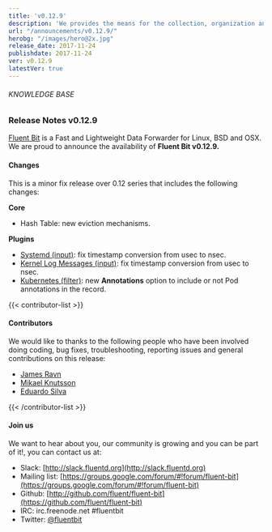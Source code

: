 ```yaml
---
title: 'v0.12.9'
description: 'We provides the means for the collection, organization and computerized retrieval of knowledgeand Lightweight Data Forwarder for Linux, BSD and OSX. We are proud to announce the availability of Fluent Bit v0.12.9.'
url: "/announcements/v0.12.9/"
herobg: "/images/hero@2x.jpg"
release_date: 2017-11-24
publishdate: 2017-11-24
ver: v0.12.9
latestVer: true
---
```


###### KNOWLEDGE BASE

### Release Notes v0.12.9

[Fluent Bit](https://fluentbit.io/) is a Fast and Lightweight Data Forwarder for Linux, BSD and OSX. We are proud to announce the availability of **Fluent Bit v0.12.9.**

#### Changes

This is a minor fix release over 0.12 series that includes the following changes:


**Core**

* Hash Table: new eviction mechanisms.


**Plugins**

* [Systemd (input)](https://fluentbit.io/documentation/0.12/input/systemd.html): fix timestamp conversion from usec to nsec.
* [Kernel Log Messages (input)](https://fluentbit.io/documentation/0.12/input/kmsg.html): fix timestamp conversion from usec to nsec.
* [Kubernetes (filter)](https://fluentbit.io/documentation/0.12/filter/kubernetes.html): new **Annotations** option to include or not Pod annotations in the record.


{{< contributor-list >}}

#### Contributors

We would like to thanks to the following people who have been involved doing coding, bug fixes, troubleshooting, reporting issues and general contributions on this release:

* [James Ravn](https://github.com/jsravn)
* [Mikael Knutsson](https://github.com/mikn)
* [Eduardo Silva](https://github.com/edsiper)

{{< /contributor-list >}}

#### Join us

We want to hear about you, our community is growing and you can be part of it!, you can contact us at:

* Slack: [http://slack.fluentd.org](http://slack.fluentd.org)
* Mailing list: [https://groups.google.com/forum/#!forum/fluent-bit](https://groups.google.com/forum/#!forum/fluent-bit)
* Github: [http://github.com/fluent/fluent-bit](https://github.com/fluent/fluent-bit)
* IRC: irc.freenode.net #fluentbit
* Twitter: [@fluentbit](https://twitter.com/fluentbit)